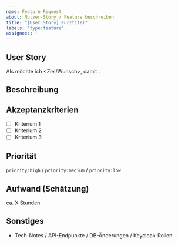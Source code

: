 ```yaml
---
name: Feature Request
about: Nutzer-Story / Feature beschreiben
title: "[User Story] Kurztitel"
labels: 'type:feature'
assignees: ''
---
```


## User Story
Als <Rolle> möchte ich <Ziel/Wunsch>, damit <Nutzen>.

## Beschreibung
<kurze Beschreibung>

## Akzeptanzkriterien
- [ ] Kriterium 1
- [ ] Kriterium 2
- [ ] Kriterium 3

## Priorität
`priority:high` / `priority:medium` / `priority:low`

## Aufwand (Schätzung)
ca. X Stunden

## Sonstiges
- Tech-Notes / API-Endpunkte / DB-Änderungen / Keycloak-Rollen
